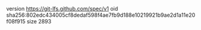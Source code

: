 version https://git-lfs.github.com/spec/v1
oid sha256:802edc434005cf8dedaf598f4ae7fb9d188e10219921b9ae2d1a11e20f08f915
size 2893
